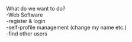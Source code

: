 What do we want to do?  
-Web Software  
-register & login  
-self-profile management (change my name etc.)  
-find other users  